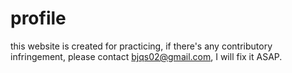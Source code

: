 # profile
this website is created for practicing, if there's any contributory infringement, please contact bjqs02@gmail.com, I will fix it ASAP.
